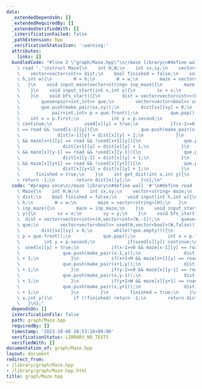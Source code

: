 ```yaml
---
data:
  _extendedDependsOn: []
  _extendedRequiredBy: []
  _extendedVerifiedWith: []
  _isVerificationFailed: false
  _pathExtension: hpp
  _verificationStatusIcon: ':warning:'
  attributes:
    links: []
  bundledCode: "#line 2 \"graph/Maze.hpp\"\n//maze library\n#define wall '#'\n#define\
    \ road '.'\nstruct Maze{\n    int H,W;\n    int sx,sy;\n    vector<string> maze;\n\
    \    vector<vector<int>> dist;\n    bool finished = false;\n    void input(int\
    \ h,int w){\n        H = h;\n        W = w;\n        maze = vector<string>(H);\n\
    \   }\n    void input_maze(vector<string> inp_maze){\n        maze = inp_maze;\n\
    \    }\n    void input_start(int x,int y){\n        sx = x;\n        sy = y;\n\
    \    }\n    void bfs_start(){\n        dist = vector<vector<int>>(H,vector<int>(W,-1));\n\
    \        queue<pair<int,int>> que;\n        vector<vector<bool>> used(H,vector<bool>(W,false));\n\
    \        que.push(make_pair(sx,sy));\n        dist[sx][sy] = 0;\n        while(!que.empty()){\n\
    \            pair<int,int> p = que.front();\n            que.pop();\n        \
    \    int x = p.first;\n            int y = p.second;\n            if(used[x][y])\
    \ continue;\n            used[x][y] = true;\n            if(x-1>=0 && maze[x-1][y]\
    \ == road && !used[x-1][y]){\n                que.push(make_pair(x-1,y));\n  \
    \              dist[x-1][y] = dist[x][y] + 1;\n            }\n            if(x+1<H\
    \ && maze[x+1][y] == road && !used[x+1][y]){\n                que.push(make_pair(x+1,y));\n\
    \                dist[x+1][y] = dist[x][y] + 1;\n            }\n            if(y-1>=0\
    \ && maze[x][y-1] == road && !used[x][y-1]){\n                que.push(make_pair(x,y-1));\n\
    \                dist[x][y-1] = dist[x][y] + 1;\n            }\n            if(y+1<W\
    \ && maze[x][y+1] == road && !used[x][y+1]){\n                que.push(make_pair(x,y+1));\n\
    \                dist[x][y+1] = dist[x][y] + 1;\n            }\n        }\n  \
    \      finished = true;\n    }\n    int get_dist(int x,int y){\n        if (!finished)\
    \ return -1;\n        return dist[x][y];\n    }\n};\n"
  code: "#pragma once\n//maze library\n#define wall '#'\n#define road '.'\nstruct\
    \ Maze{\n    int H,W;\n    int sx,sy;\n    vector<string> maze;\n    vector<vector<int>>\
    \ dist;\n    bool finished = false;\n    void input(int h,int w){\n        H =\
    \ h;\n        W = w;\n        maze = vector<string>(H);\n   }\n    void input_maze(vector<string>\
    \ inp_maze){\n        maze = inp_maze;\n    }\n    void input_start(int x,int\
    \ y){\n        sx = x;\n        sy = y;\n    }\n    void bfs_start(){\n      \
    \  dist = vector<vector<int>>(H,vector<int>(W,-1));\n        queue<pair<int,int>>\
    \ que;\n        vector<vector<bool>> used(H,vector<bool>(W,false));\n        que.push(make_pair(sx,sy));\n\
    \        dist[sx][sy] = 0;\n        while(!que.empty()){\n            pair<int,int>\
    \ p = que.front();\n            que.pop();\n            int x = p.first;\n   \
    \         int y = p.second;\n            if(used[x][y]) continue;\n          \
    \  used[x][y] = true;\n            if(x-1>=0 && maze[x-1][y] == road && !used[x-1][y]){\n\
    \                que.push(make_pair(x-1,y));\n                dist[x-1][y] = dist[x][y]\
    \ + 1;\n            }\n            if(x+1<H && maze[x+1][y] == road && !used[x+1][y]){\n\
    \                que.push(make_pair(x+1,y));\n                dist[x+1][y] = dist[x][y]\
    \ + 1;\n            }\n            if(y-1>=0 && maze[x][y-1] == road && !used[x][y-1]){\n\
    \                que.push(make_pair(x,y-1));\n                dist[x][y-1] = dist[x][y]\
    \ + 1;\n            }\n            if(y+1<W && maze[x][y+1] == road && !used[x][y+1]){\n\
    \                que.push(make_pair(x,y+1));\n                dist[x][y+1] = dist[x][y]\
    \ + 1;\n            }\n        }\n        finished = true;\n    }\n    int get_dist(int\
    \ x,int y){\n        if (!finished) return -1;\n        return dist[x][y];\n \
    \   }\n};"
  dependsOn: []
  isVerificationFile: false
  path: graph/Maze.hpp
  requiredBy: []
  timestamp: '2023-10-06 20:53:16+09:00'
  verificationStatus: LIBRARY_NO_TESTS
  verifiedWith: []
documentation_of: graph/Maze.hpp
layout: document
redirect_from:
- /library/graph/Maze.hpp
- /library/graph/Maze.hpp.html
title: graph/Maze.hpp
---
```

